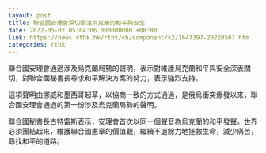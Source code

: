 ```yaml
---
layout: post
title: 聯合國安理會深切關注烏克蘭的和平與安全
date: 2022-05-07 05:04:06.000000000 +08:00
link: https://news.rthk.hk/rthk/ch/component/k2/1647397-20220507.htm
categories: rthk
---
```


聯合國安理會通過涉及烏克蘭局勢的聲明，表示對維護烏克蘭和平與安全深表關切，對聯合國秘書長尋求和平解決方案的努力，表示強烈支持。

這項聲明由挪威和墨西哥起草，以協商一致的方式通過，是俄烏衝突爆發以來，聯合國安理會通過的第一份涉及烏克蘭局勢的聲明。

聯合國秘書長古特雷斯表示，安理會首次以同一個聲音為烏克蘭的和平發聲。世界必須團結起來，維護聯合國憲章的價值觀，繼續不遺餘力地拯救生命，減少痛苦，尋找和平的道路。
